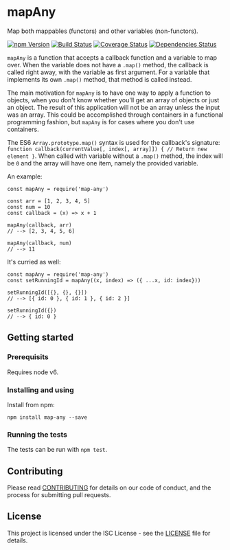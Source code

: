 # mapAny

Map both mappables (functors) and other variables (non-functors).

[![npm Version](https://img.shields.io/npm/v/map-any.svg)](https://www.npmjs.com/package/map-any)
[![Build Status](https://travis-ci.org/kjellmorten/map-any.svg?branch=master)](https://travis-ci.org/kjellmorten/map-any)
[![Coverage Status](https://coveralls.io/repos/github/kjellmorten/map-any/badge.svg?branch=master)](https://coveralls.io/github/kjellmorten/map-any?branch=master)
[![Dependencies Status](https://tidelift.com/badges/github/kjellmorten/map-any?style=flat)](https://tidelift.com/subscriber/github/kjellmorten/repositories/map-any)

`mapAny` is a function that accepts a callback function and a variable to map
over. When the variable does not have a `.map()` method, the callback is called
right away, with the variable as first argument. For a variable that implements
its own `.map()` method, that method is called instead.

The main motivation for `mapAny` is to have one way to apply a function to
objects, when you don't know whether you'll get an array of objects or just an
object. The result of this application will not be an array unless the input was
an array. This could be accomplished through containers in a functional
programming fashion, but `mapAny` is for cases where you don't use containers.

The ES6 `Array.prototype.map()` syntax is used for the callback's signature:
`function callback(currentValue[, index[, array]]) { // Return new element }`.
When called with variable without a `.map()` method, the index will be `0`
and the array will have one item, namely the provided variable.

An example:
```
const mapAny = require('map-any')

const arr = [1, 2, 3, 4, 5]
const num = 10
const callback = (x) => x + 1

mapAny(callback, arr)
// --> [2, 3, 4, 5, 6]

mapAny(callback, num)
// --> 11
```

It's curried as well:
```
const mapAny = require('map-any')
const setRunningId = mapAny((x, index) => ({ ...x, id: index}))

setRunningId([{}, {}, {}])
// --> [{ id: 0 }, { id: 1 }, { id: 2 }]

setRunningId({})
// --> { id: 0 }
```

## Getting started

### Prerequisits

Requires node v6.

### Installing and using

Install from npm:

```
npm install map-any --save
```

### Running the tests

The tests can be run with `npm test`.

## Contributing

Please read
[CONTRIBUTING](https://github.com/kjellmorten/map-any/blob/master/CONTRIBUTING.md)
for details on our code of conduct, and the process for submitting pull
requests.

## License

This project is licensed under the ISC License - see the
[LICENSE](https://github.com/kjellmorten/map-any/blob/master/LICENSE)
file for details.
